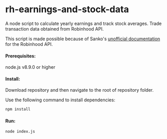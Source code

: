 # rh-earnings-and-stock-data

A node script to calculate yearly earnings and track stock averages. Trade transaction data obtained from Robinhood API.

This script is made possible because of Sanko's [unofficial documentation](https://github.com/sanko/Robinhood) for the Robinhood API.

#### Prerequisites:
node.js v8.9.0 or higher

#### Install:
Download repository and then navigate to the root of repository folder.

Use the following command to install dependencies:

```bash
npm install
```

#### Run:
```bash
node index.js
```